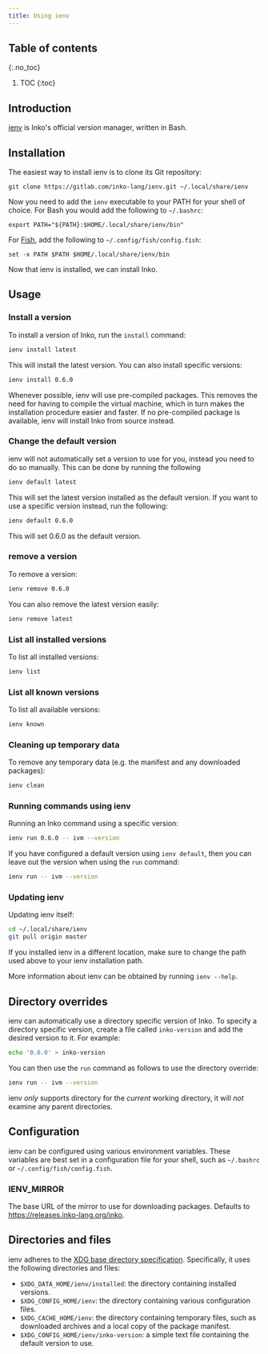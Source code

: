 ```yaml
---
title: Using ienv
---
```

<!-- vale off -->

## Table of contents
{:.no_toc}

1. TOC
{:toc}

## Introduction

[ienv](https://gitlab.com/inko-lang/ienv) is Inko's official version manager,
written in Bash.

## Installation

The easiest way to install ienv is to clone its Git repository:

    git clone https://gitlab.com/inko-lang/ienv.git ~/.local/share/ienv

Now you need to add the `ienv` executable to your PATH for your shell of choice.
For Bash you would add the following to `~/.bashrc`:

    export PATH="${PATH}:$HOME/.local/share/ienv/bin"

For [Fish](https://fishshell.com/), add the following to
`~/.config/fish/config.fish`:

    set -x PATH $PATH $HOME/.local/share/ienv/bin

Now that ienv is installed, we can install Inko.

## Usage

### Install a version

To install a version of Inko, run the `install` command:

```bash
ienv install latest
```

This will install the latest version. You can also install specific versions:

```bash
ienv install 0.6.0
```

Whenever possible, ienv will use pre-compiled packages. This removes the need
for having to compile the virtual machine, which in turn makes the installation
procedure easier and faster. If no pre-compiled package is available, ienv will
install Inko from source instead.

### Change the default version

ienv will not automatically set a version to use for you, instead you need to do
so manually. This can be done by running the following

```bash
ienv default latest
```

This will set the latest version installed as the default version. If you want
to use a specific version instead, run the following:

```bash
ienv default 0.6.0
```

This will set 0.6.0 as the default version.

### remove a version

To remove a version:

```bash
ienv remove 0.6.0
```

You can also remove the latest version easily:

```bash
ienv remove latest
```

### List all installed versions

To list all installed versions:

```bash
ienv list
```

### List all known versions

To list all available versions:

```bash
ienv known
```

### Cleaning up temporary data

To remove any temporary data (e.g. the manifest and any downloaded packages):

```bash
ienv clean
```

### Running commands using ienv

Running an Inko command using a specific version:

```bash
ienv run 0.6.0 -- ivm --version
```

If you have configured a default version using `ienv default`, then you can
leave out the version when using the `run` command:

```bash
ienv run -- ivm --version
```

### Updating ienv

Updating ienv itself:

```bash
cd ~/.local/share/ienv
git pull origin master
```

If you installed ienv in a different location, make sure to change the path used
above to your ienv installation path.

More information about ienv can be obtained by running `ienv --help`.

## Directory overrides

ienv can automatically use a directory specific version of Inko. To specify a
directory specific version, create a file called `inko-version` and add the
desired version to it. For example:

```bash
echo '0.6.0' > inko-version
```

You can then use the `run` command as follows to use the directory override:

```bash
ienv run -- ivm --version
```

ienv _only_ supports directory for the _current_ working directory, it will
_not_ examine any parent directories.

## Configuration

ienv can be configured using various environment variables. These variables are
best set in a configuration file for your shell, such as `~/.bashrc` or
`~/.config/fish/config.fish`.

### IENV_MIRROR

The base URL of the mirror to use for downloading packages. Defaults to
<https://releases.inko-lang.org/inko>.

## Directories and files

ienv adheres to the [XDG base directory specification][xdg]. Specifically, it
uses the following directories and files:

* `$XDG_DATA_HOME/ienv/installed`: the directory containing installed versions.
* `$XDG_CONFIG_HOME/ienv`: the directory containing various configuration files.
* `$XDG_CACHE_HOME/ienv`: the directory containing temporary files, such as
  downloaded archives and a local copy of the package manifest.
* `$XDG_CONFIG_HOME/ienv/inko-version`: a simple text file containing the
  default version to use.

[xdg]: https://specifications.freedesktop.org/basedir-spec/basedir-spec-latest.html

